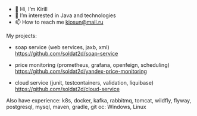 - 👋 Hi, I’m Kirill
- 👀 I’m interested in Java and technologies
- 📫 How to reach me kiosun@mail.ru

My projects:

- soap service (web services, jaxb, xml)
https://github.com/soldat2d/soap-service

- price monitoring (prometheus, grafana, openfeign, scheduling)
https://github.com/soldat2d/yandex-price-monitoring

- cloud service (junit, testcontainers, validation, liquibase)
https://github.com/soldat2d/cloud-service

Also have experience: k8s, docker, kafka, rabbitmq, tomcat, wildfly, flyway, postgresql, mysql, maven, gradle, git
ос: Windows, Linux
